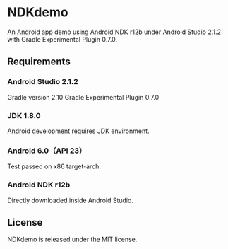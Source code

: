 # NDKdemo

An Android app demo using Android NDK r12b under Android Studio 2.1.2 with Gradle Experimental Plugin 0.7.0.

## Requirements

### Android Studio 2.1.2
Gradle version 2.10
Gradle Experimental Plugin 0.7.0

### JDK 1.8.0
Android development requires JDK environment.

### Android 6.0（API 23）
Test passed on x86 target-arch.

### Android NDK r12b
Directly downloaded inside Android Studio.

## License

NDKdemo is released under the MIT license.
